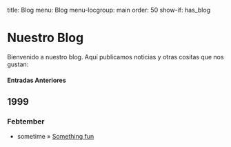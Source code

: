 title: Blog
menu: Blog
menu-locgroup: main
order: 50
show-if: has_blog

<div class="page-header">
	<h1>Nuestro Blog</h1>
</div>

<div class="row-fluid">
    <div class="span8">
        <span data-lift="if?extra_true=has_blog">Bienvenido a nuestro blog. Aquí publicamos noticias y otras cositas que nos gustan:</span>
        <div data-lift="if?extra_true=has_blog">
            <div data-lift="blog.simple"></div>
        </div>
    </div>
    <div class="span4">
        <h4>Entradas Anteriores</h4>
        <div data-lift="archived_posts">
        <div name="year-block">
            <h2 name="year">1999</h2>
            <div name="month-block">
                <h3 name="month">Febtember</h3>
                <ul>
                    <li name="post-block">
                    <span name="post-date">sometime</span>
                    »
                    <a name="post-title" href="#">Something fun</a>
                    </li>
                </ul>
            </div>
        </div>
    </div>
    </div>
</div>


